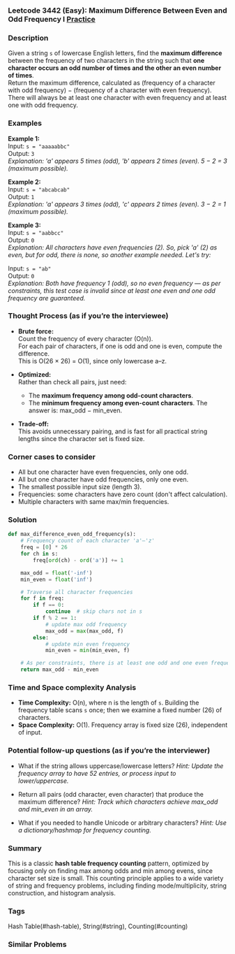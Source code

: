 ### Leetcode 3442 (Easy): Maximum Difference Between Even and Odd Frequency I [Practice](https://leetcode.com/problems/maximum-difference-between-even-and-odd-frequency-i)

### Description  
Given a string `s` of lowercase English letters, find the **maximum difference** between the frequency of two characters in the string such that **one character occurs an odd number of times and the other an even number of times**.  
Return the maximum difference, calculated as (frequency of a character with odd frequency) − (frequency of a character with even frequency).  
There will always be at least one character with even frequency and at least one with odd frequency.

### Examples  

**Example 1:**  
Input: `s = "aaaaabbc"`  
Output: `3`  
*Explanation: 'a' appears 5 times (odd), 'b' appears 2 times (even). 5 − 2 = 3 (maximum possible).*

**Example 2:**  
Input: `s = "abcabcab"`  
Output: `1`  
*Explanation: 'a' appears 3 times (odd), 'c' appears 2 times (even). 3 − 2 = 1 (maximum possible).*

**Example 3:**  
Input: `s = "aabbcc"`  
Output: `0`  
*Explanation: All characters have even frequencies (2). So, pick 'a' (2) as even, but for odd, there is none, so another example needed. Let's try:*

Input: `s = "ab"`  
Output: `0`  
*Explanation: Both have frequency 1 (odd), so no even frequency — as per constraints, this test case is invalid since at least one even and one odd frequency are guaranteed.*

### Thought Process (as if you’re the interviewee)  
- **Brute force:**  
  Count the frequency of every character (O(n)).  
  For each pair of characters, if one is odd and one is even, compute the difference.  
  This is O(26 × 26) = O(1), since only lowercase a–z.

- **Optimized:**  
  Rather than check all pairs, just need:
    - The **maximum frequency among odd-count characters**.
    - The **minimum frequency among even-count characters**.
  The answer is: max_odd − min_even.

- **Trade-off:**  
  This avoids unnecessary pairing, and is fast for all practical string lengths since the character set is fixed size.

### Corner cases to consider  
- All but one character have even frequencies, only one odd.
- All but one character have odd frequencies, only one even.
- The smallest possible input size (length 3).
- Frequencies: some characters have zero count (don't affect calculation).
- Multiple characters with same max/min frequencies.

### Solution

```python
def max_difference_even_odd_frequency(s):
    # Frequency count of each character 'a'–'z'
    freq = [0] * 26
    for ch in s:
        freq[ord(ch) - ord('a')] += 1

    max_odd = float('-inf')
    min_even = float('inf')

    # Traverse all character frequencies
    for f in freq:
        if f == 0:
            continue  # skip chars not in s
        if f % 2 == 1:
            # update max odd frequency
            max_odd = max(max_odd, f)
        else:
            # update min even frequency
            min_even = min(min_even, f)

    # As per constraints, there is at least one odd and one even frequency
    return max_odd - min_even
```

### Time and Space complexity Analysis  

- **Time Complexity:** O(n), where n is the length of `s`. Building the frequency table scans `s` once; then we examine a fixed number (26) of characters.
- **Space Complexity:** O(1). Frequency array is fixed size (26), independent of input.

### Potential follow-up questions (as if you’re the interviewer)  

- What if the string allows uppercase/lowercase letters?
  *Hint: Update the frequency array to have 52 entries, or process input to lower/uppercase.*

- Return all pairs (odd character, even character) that produce the maximum difference?
  *Hint: Track which characters achieve max_odd and min_even in an array.*

- What if you needed to handle Unicode or arbitrary characters?
  *Hint: Use a dictionary/hashmap for frequency counting.*

### Summary
This is a classic **hash table frequency counting** pattern, optimized by focusing only on finding max among odds and min among evens, since character set size is small. This counting principle applies to a wide variety of string and frequency problems, including finding mode/multiplicity, string construction, and histogram analysis.

### Tags
Hash Table(#hash-table), String(#string), Counting(#counting)

### Similar Problems
